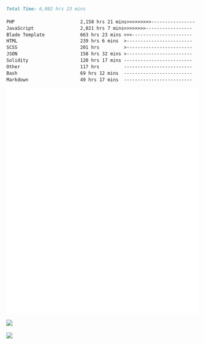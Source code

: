 <!--START_SECTION:waka-->

```markdown
Total Time: 6,002 hrs 23 mins

PHP                        2,158 hrs 21 mins>>>>>>>>>----------------   35.27 %
JavaScript                 2,021 hrs 7 mins>>>>>>>>-----------------   33.03 %
Blade Template             663 hrs 23 mins >>>----------------------   10.84 %
HTML                       239 hrs 6 mins  >------------------------   03.91 %
SCSS                       201 hrs         >------------------------   03.28 %
JSON                       158 hrs 32 mins >------------------------   02.59 %
Solidity                   120 hrs 17 mins -------------------------   01.97 %
Other                      117 hrs         -------------------------   01.91 %
Bash                       69 hrs 12 mins  -------------------------   01.13 %
Markdown                   49 hrs 17 mins  -------------------------   00.81 %
```

<!--END_SECTION:waka-->

![](https://raw.githubusercontent.com/DrMaxis/github-stats-transparent/output/generated/overview.svg)
![](https://raw.githubusercontent.com/DrMaxis/github-stats-transparent/output/generated/languages.svg)

![](https://git-readme-stats-drmaxis-projects.vercel.app/api?username=drmaxis&show_icons=true&theme=outrun&count_private=true&show=reviews,discussions_started,discussions_answered,prs_merged,prs_merged_percentage&custom_title=2024%20Github%20Rank)
 
<a href="https://count.getloli.com/"><img src="https://count.getloli.com/get/@:maxis-the-alchemist?theme=rule34"></a>
<!-- https://count.getloli.com/get/@alchemist?theme=rule34 -->
<br>
